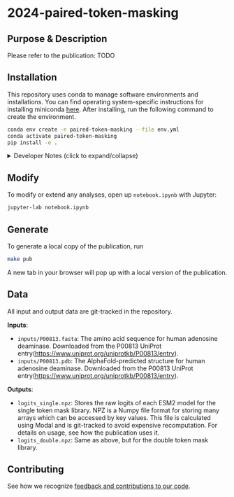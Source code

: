 # 2024-paired-token-masking

## Purpose & Description

Please refer to the publication:  TODO

## Installation

This repository uses conda to manage software environments and installations. You can find operating system-specific instructions for installing miniconda [here](https://docs.conda.io/projects/miniconda/en/latest/). After installing, run the following command to create the environment.

```bash
conda env create -n paired-token-masking --file env.yml
conda activate paired-token-masking
pip install -e .
```

<details><summary>Developer Notes (click to expand/collapse)</summary>

1. Install your pre-commit hooks:

    ```bash
    pre-commit install
    ```

    This installs the pre-commit hooks defined in your config (`./.pre-commit-config.yaml`).

2. Export your conda environment before sharing:

    As your project develops, the number of dependencies in your environment may increase. Whenever you install new dependencies (using either `pip install` or `mamba install`), you should update the environment file using the following command.

    ```bash
    conda env export --from-history --no-builds > envs/dev.yml
    ```

    `--from-history` only exports packages that were explicitly added by you (e.g., the packages you installed with `pip` or `mamba`) and `--no-builds` removes build specification from the exported packages to increase portability between different platforms.
</details>

## Modify

To modify or extend any analyses, open up `notebook.ipynb` with Jupyter:

```bash
jupyter-lab notebook.ipynb
```

## Generate

To generate a local copy of the publication, run

```bash
make pub
```

A new tab in your browser will pop up with a local version of the publication.

## Data

All input and output data are git-tracked in the repository.

**Inputs**:

* `inputs/P00813.fasta`: The amino acid sequence for human adenosine deaminase. Downloaded from the P00813 UniProt entry(https://www.uniprot.org/uniprotkb/P00813/entry).
* `inputs/P00813.pdb`: The AlphaFold-predicted structure for human adenosine deaminase. Downloaded from the P00813 UniProt entry(https://www.uniprot.org/uniprotkb/P00813/entry).

**Outputs**:

* `logits_single.npz`: Stores the raw logits of each ESM2 model for the single token mask library. NPZ is a Numpy file format for storing many arrays which can be accessed by key values. This file is calculated using Modal and is git-tracked to avoid expensive recomputation. For details on usage, see how the publication uses it.
* `logits_double.npz`: Same as above, but for the double token mask library.

## Contributing

See how we recognize [feedback and contributions to our code](https://github.com/Arcadia-Science/arcadia-software-handbook/blob/main/guides-and-standards/guide-credit-for-contributions.md).
